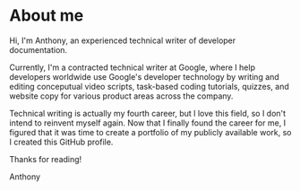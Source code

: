 # About me

Hi, I'm Anthony, an experienced technical writer of developer documentation.

Currently, I'm a contracted technical writer at Google, where I help developers worldwide use Google's developer technology by writing and editing conceputual video scripts, task-based coding tutorials, quizzes, and website copy for various product areas across the company.

Technical writing is actually my fourth career, but I love this field, so I don't intend to reinvent myself again. Now that I finally found the career for me, I figured that it was time to create a portfolio of my publicly available work, so I created this GitHub profile.

Thanks for reading!

Anthony
